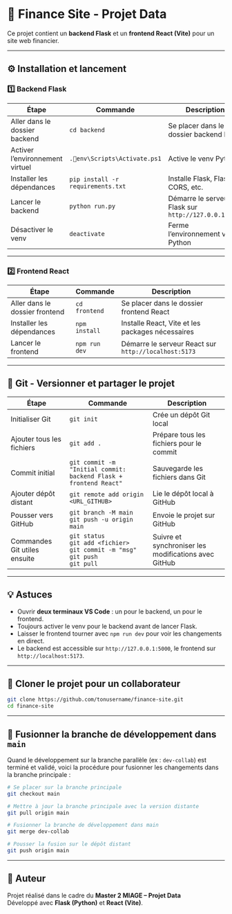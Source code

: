 # 💼 Finance Site - Projet Data

Ce projet contient un **backend Flask** et un **frontend React (Vite)** pour un site web financier.  

---

## ⚙️ Installation et lancement

### 1️⃣ Backend Flask

| Étape | Commande | Description |
|-------|-----------|-------------|
| Aller dans le dossier backend | `cd backend` | Se placer dans le dossier backend Flask |
| Activer l’environnement virtuel | `.env\Scripts\Activate.ps1` | Active le venv Python |
| Installer les dépendances | `pip install -r requirements.txt` | Installe Flask, Flask-CORS, etc. |
| Lancer le backend | `python run.py` | Démarre le serveur Flask sur `http://127.0.0.1:5000` |
| Désactiver le venv | `deactivate` | Ferme l’environnement virtuel Python |

---

### 2️⃣ Frontend React

| Étape | Commande | Description |
|-------|-----------|-------------|
| Aller dans le dossier frontend | `cd frontend` | Se placer dans le dossier frontend React |
| Installer les dépendances | `npm install` | Installe React, Vite et les packages nécessaires |
| Lancer le frontend | `npm run dev` | Démarre le serveur React sur `http://localhost:5173` |

---

## 🧭 Git - Versionner et partager le projet

| Étape | Commande | Description |
|-------|-----------|-------------|
| Initialiser Git | `git init` | Crée un dépôt Git local |
| Ajouter tous les fichiers | `git add .` | Prépare tous les fichiers pour le commit |
| Commit initial | `git commit -m "Initial commit: backend Flask + frontend React"` | Sauvegarde les fichiers dans Git |
| Ajouter dépôt distant | `git remote add origin <URL_GITHUB>` | Lie le dépôt local à GitHub |
| Pousser vers GitHub | `git branch -M main` <br> `git push -u origin main` | Envoie le projet sur GitHub |
| Commandes Git utiles ensuite | `git status` <br> `git add <fichier>` <br> `git commit -m "msg"` <br> `git push` <br> `git pull` | Suivre et synchroniser les modifications avec GitHub |

---

## 💡 Astuces

- Ouvrir **deux terminaux VS Code** : un pour le backend, un pour le frontend.  
- Toujours activer le venv pour le backend avant de lancer Flask.  
- Laisser le frontend tourner avec `npm run dev` pour voir les changements en direct.  
- Le backend est accessible sur `http://127.0.0.1:5000`, le frontend sur `http://localhost:5173`.  

---

## 👥 Cloner le projet pour un collaborateur

```bash
git clone https://github.com/tonusername/finance-site.git
cd finance-site
```

---

## 🔀 Fusionner la branche de développement dans `main`

Quand le développement sur la branche parallèle (ex : `dev-collab`) est terminé et validé, voici la procédure pour fusionner les changements dans la branche principale :

```bash
# Se placer sur la branche principale
git checkout main

# Mettre à jour la branche principale avec la version distante
git pull origin main

# Fusionner la branche de développement dans main
git merge dev-collab

# Pousser la fusion sur le dépôt distant
git push origin main
```

---

## 🧾 Auteur

Projet réalisé dans le cadre du **Master 2 MIAGE – Projet Data**  
Développé avec **Flask (Python)** et **React (Vite)**.  
